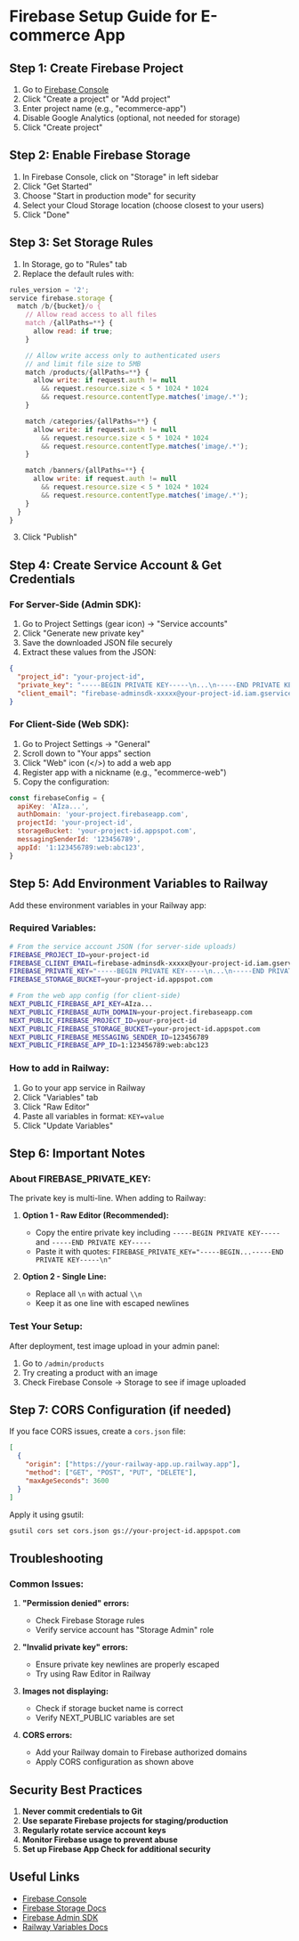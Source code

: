 # Firebase Setup Guide for E-commerce App

## Step 1: Create Firebase Project

1. Go to [Firebase Console](https://console.firebase.google.com)
2. Click "Create a project" or "Add project"
3. Enter project name (e.g., "ecommerce-app")
4. Disable Google Analytics (optional, not needed for storage)
5. Click "Create project"

## Step 2: Enable Firebase Storage

1. In Firebase Console, click on "Storage" in left sidebar
2. Click "Get Started"
3. Choose "Start in production mode" for security
4. Select your Cloud Storage location (choose closest to your users)
5. Click "Done"

## Step 3: Set Storage Rules

1. In Storage, go to "Rules" tab
2. Replace the default rules with:

```javascript
rules_version = '2';
service firebase.storage {
  match /b/{bucket}/o {
    // Allow read access to all files
    match /{allPaths=**} {
      allow read: if true;
    }

    // Allow write access only to authenticated users
    // and limit file size to 5MB
    match /products/{allPaths=**} {
      allow write: if request.auth != null
        && request.resource.size < 5 * 1024 * 1024
        && request.resource.contentType.matches('image/.*');
    }

    match /categories/{allPaths=**} {
      allow write: if request.auth != null
        && request.resource.size < 5 * 1024 * 1024
        && request.resource.contentType.matches('image/.*');
    }

    match /banners/{allPaths=**} {
      allow write: if request.auth != null
        && request.resource.size < 5 * 1024 * 1024
        && request.resource.contentType.matches('image/.*');
    }
  }
}
```

3. Click "Publish"

## Step 4: Create Service Account & Get Credentials

### For Server-Side (Admin SDK):

1. Go to Project Settings (gear icon) → "Service accounts"
2. Click "Generate new private key"
3. Save the downloaded JSON file securely
4. Extract these values from the JSON:

```json
{
  "project_id": "your-project-id",
  "private_key": "-----BEGIN PRIVATE KEY-----\n...\n-----END PRIVATE KEY-----\n",
  "client_email": "firebase-adminsdk-xxxxx@your-project-id.iam.gserviceaccount.com"
}
```

### For Client-Side (Web SDK):

1. Go to Project Settings → "General"
2. Scroll down to "Your apps" section
3. Click "Web" icon (</>) to add a web app
4. Register app with a nickname (e.g., "ecommerce-web")
5. Copy the configuration:

```javascript
const firebaseConfig = {
  apiKey: 'AIza...',
  authDomain: 'your-project.firebaseapp.com',
  projectId: 'your-project-id',
  storageBucket: 'your-project-id.appspot.com',
  messagingSenderId: '123456789',
  appId: '1:123456789:web:abc123',
}
```

## Step 5: Add Environment Variables to Railway

Add these environment variables in your Railway app:

### Required Variables:

```bash
# From the service account JSON (for server-side uploads)
FIREBASE_PROJECT_ID=your-project-id
FIREBASE_CLIENT_EMAIL=firebase-adminsdk-xxxxx@your-project-id.iam.gserviceaccount.com
FIREBASE_PRIVATE_KEY="-----BEGIN PRIVATE KEY-----\n...\n-----END PRIVATE KEY-----\n"
FIREBASE_STORAGE_BUCKET=your-project-id.appspot.com

# From the web app config (for client-side)
NEXT_PUBLIC_FIREBASE_API_KEY=AIza...
NEXT_PUBLIC_FIREBASE_AUTH_DOMAIN=your-project.firebaseapp.com
NEXT_PUBLIC_FIREBASE_PROJECT_ID=your-project-id
NEXT_PUBLIC_FIREBASE_STORAGE_BUCKET=your-project-id.appspot.com
NEXT_PUBLIC_FIREBASE_MESSAGING_SENDER_ID=123456789
NEXT_PUBLIC_FIREBASE_APP_ID=1:123456789:web:abc123
```

### How to add in Railway:

1. Go to your app service in Railway
2. Click "Variables" tab
3. Click "Raw Editor"
4. Paste all variables in format: `KEY=value`
5. Click "Update Variables"

## Step 6: Important Notes

### About FIREBASE_PRIVATE_KEY:

The private key is multi-line. When adding to Railway:

1. **Option 1 - Raw Editor (Recommended):**
   - Copy the entire private key including `-----BEGIN PRIVATE KEY-----` and `-----END PRIVATE KEY-----`
   - Paste it with quotes: `FIREBASE_PRIVATE_KEY="-----BEGIN...-----END PRIVATE KEY-----\n"`

2. **Option 2 - Single Line:**
   - Replace all `\n` with actual `\\n`
   - Keep it as one line with escaped newlines

### Test Your Setup:

After deployment, test image upload in your admin panel:

1. Go to `/admin/products`
2. Try creating a product with an image
3. Check Firebase Console → Storage to see if image uploaded

## Step 7: CORS Configuration (if needed)

If you face CORS issues, create a `cors.json` file:

```json
[
  {
    "origin": ["https://your-railway-app.up.railway.app"],
    "method": ["GET", "POST", "PUT", "DELETE"],
    "maxAgeSeconds": 3600
  }
]
```

Apply it using gsutil:

```bash
gsutil cors set cors.json gs://your-project-id.appspot.com
```

## Troubleshooting

### Common Issues:

1. **"Permission denied" errors:**
   - Check Firebase Storage rules
   - Verify service account has "Storage Admin" role

2. **"Invalid private key" errors:**
   - Ensure private key newlines are properly escaped
   - Try using Raw Editor in Railway

3. **Images not displaying:**
   - Check if storage bucket name is correct
   - Verify NEXT_PUBLIC variables are set

4. **CORS errors:**
   - Add your Railway domain to Firebase authorized domains
   - Apply CORS configuration as shown above

## Security Best Practices

1. **Never commit credentials to Git**
2. **Use separate Firebase projects for staging/production**
3. **Regularly rotate service account keys**
4. **Monitor Firebase usage to prevent abuse**
5. **Set up Firebase App Check for additional security**

## Useful Links

- [Firebase Console](https://console.firebase.google.com)
- [Firebase Storage Docs](https://firebase.google.com/docs/storage)
- [Firebase Admin SDK](https://firebase.google.com/docs/admin/setup)
- [Railway Variables Docs](https://docs.railway.app/develop/variables)
